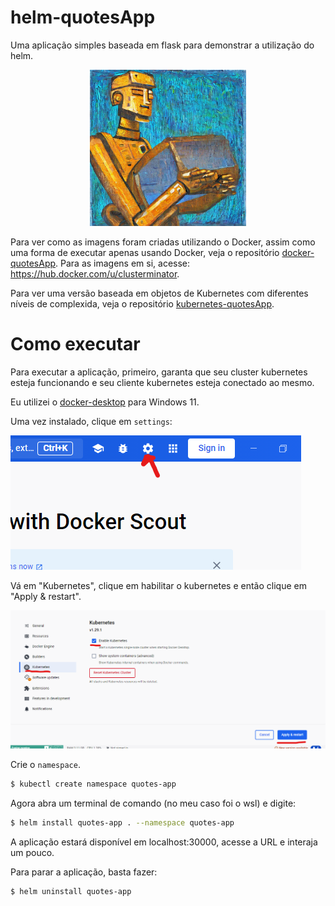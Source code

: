 # helm-quotesApp
Uma aplicação simples baseada em flask para demonstrar a utilização do helm.

<p align="center"><a href="https://github.com/joaopedrolourencoaffonso/quotes_bot/tree/main"><img src="https://github.com/joaopedrolourencoaffonso/quotes_bot/blob/main/watermark.jpg" width="250" height="250"></a></p>

Para ver como as imagens foram criadas utilizando o Docker, assim como uma forma de executar apenas usando Docker, veja o repositório [docker-quotesApp](https://github.com/joaopedrolourencoaffonso/docker-quotesApp/tree/main). Para as imagens em si, acesse: https://hub.docker.com/u/clusterminator.

Para ver uma versão baseada em objetos de Kubernetes com diferentes níveis de complexida, veja o repositório [kubernetes-quotesApp](https://github.com/joaopedrolourencoaffonso/kubernetes-quotesApp). 

# Como executar

Para executar a aplicação, primeiro, garanta que seu cluster kubernetes esteja funcionando e seu cliente kubernetes esteja conectado ao mesmo.

Eu utilizei o [docker-desktop](https://www.docker.com/products/docker-desktop/) para Windows 11.

Uma vez instalado, clique em `settings`:

![Settings](./images/docker-desktop-settings.png)

Vá em "Kubernetes", clique em habilitar o kubernetes e então clique em "Apply & restart".

![Habilitando kubernetes](./images/habilitando-desktop.png)

Crie o `namespace`.

```bash
$ kubectl create namespace quotes-app
```

Agora abra um terminal de comando (no meu caso foi o wsl) e digite:

```bash
$ helm install quotes-app . --namespace quotes-app
```

A aplicação estará disponível em localhost:30000, acesse a URL e interaja um pouco.

Para parar a aplicação, basta fazer:

```bash
$ helm uninstall quotes-app
```